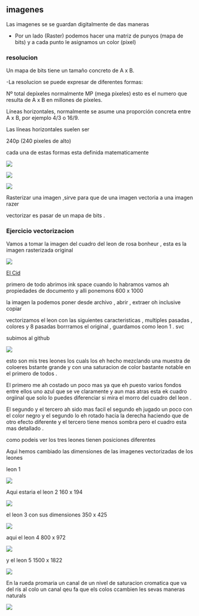 



## imagenes 

Las imagenes se se guardan digitalmente de das maneras 

- Por un lado (Raster) podemos hacer una matriz de punyos (mapa de bits) y a cada punto le asignamos un color (pixel)

### resolucion 

Un mapa de bits tiene un tamaño concreto de A x B.

-La resolucion se puede expresar de diferentes formas:

Nº total depíxeles normalmente MP (mega píxeles) esto es el numero que resulta de A x B en millones de píxeles.

Líneas horizontales, normalmente se asume una proporción concreta entre A x B, por ejemplo 4/3 o 16/9.

Las líneas horizontales suelen ser

240p (240 pixeles de alto)


cada una de estas formas esta definida matematicamente 




![](https://raw.githubusercontent.com/DavidMenCam/1er-trimestre/main/%C3%ADndice.jpeg)

![](https://raw.githubusercontent.com/DavidMenCam/1er-trimestre/main/%C3%ADndice.png)

![](https://efacico.files.wordpress.com/2016/09/trump.gif?w=300)
 
Rasterizar una imagen ,sirve para que de una imagen vectoria a una imagen razer 

vectorizar es pasar de un mapa de bits .

### Ejercicio vectorizacion 

Vamos a tomar la imagen del cuadro del leon de rosa bonheur , esta es la imagen rasterizada original 

![](https://raw.githubusercontent.com/DavidMenCam/1er-trimestre/main/leoon.jpg)

[El Cid](https://es.wikipedia.org/wiki/El_Cid_(Rosa_Bonheur))

primero de todo abrimos ink space cuando lo habramos 
vamos ah propiedades de documento y alli ponemons 600 x 1000 

la imagen la podemos poner desde archivo , abrir , extraer oh inclusive copiar 

vectorizamos el leon con las siguientes caracteristicas , multiples pasadas , colores y 8 pasadas 
borrramos el original , guardamos como leon 1 . svc 

subimos al github 

![](https://raw.githubusercontent.com/DavidMenCam/1er-trimestre/d453026c5a82697084964fc36e9800e5f353f393/leooooneees.svg)

esto son mis tres leones los cuals los eh hecho mezclando una muestra de coloeres bstante grande y con una saturacion de color bastante notable en el primero de todos .

El primero me ah costado un poco mas ya que eh puesto varios fondos entre ellos uno azul que se ve claramente y aun mas atras esta ek cuadro orgiinal que solo lo puedes diferenciar si mira el morro del cuadro del leon .

El segundo y el tercero ah sido mas facil el segundo eh jugado un poco con el color negro y el segundo lo eh rotado hacia la derecha haciendo que de otro efecto diferente y el tercero tiene menos sombra pero el cuadro esta mas detallado .

como podeis ver los tres leones tienen posiciones diferentes 


Aqui hemos cambiado las dimensiones de las imagenes vectorizadas de los leones 

leon 1

![ ](https://raw.githubusercontent.com/DavidMenCam/1er-trimestre/main/leon1.png)

Aqui estaria el leon 2 160 x 194

![](https://raw.githubusercontent.com/DavidMenCam/1er-trimestre/main/leon2.png)

el leon 3 con sus dimensiones 350 x 425

![](https://raw.githubusercontent.com/DavidMenCam/1er-trimestre/main/leon3.png)

aqui el leon 4  800 x 972

![](https://raw.githubusercontent.com/DavidMenCam/1er-trimestre/main/leon4.png)

y el leon 5  1500 x 1822

![](https://raw.githubusercontent.com/DavidMenCam/1er-trimestre/main/leon5.png)


 En la rueda promaria un canal de un nivel de saturacion cromatica que va del ris al colo un canal qeu fa que els colos ccambien les sevas maneras naturals 
 
 ![](https://raw.githubusercontent.com/DavidMenCam/1er-trimestre/main/leon%207png.png)
 
 
